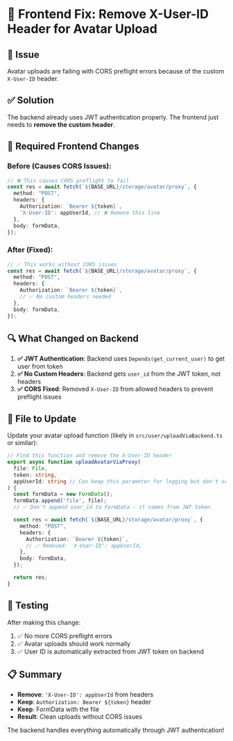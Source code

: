 # 🔧 Frontend Fix: Remove X-User-ID Header for Avatar Upload

## 🚨 Issue
Avatar uploads are failing with CORS preflight errors because of the custom `X-User-ID` header.

## ✅ Solution
The backend already uses JWT authentication properly. The frontend just needs to **remove the custom header**.

## 📝 Required Frontend Changes

### Before (Causes CORS Issues):
```typescript
// ❌ This causes CORS preflight to fail
const res = await fetch(`${BASE_URL}/storage/avatar/proxy`, {
  method: "POST",
  headers: {
    Authorization: `Bearer ${token}`,
    'X-User-ID': appUserId, // ❌ Remove this line
  },
  body: formData,
});
```

### After (Fixed):
```typescript
// ✅ This works without CORS issues
const res = await fetch(`${BASE_URL}/storage/avatar/proxy`, {
  method: "POST",
  headers: {
    Authorization: `Bearer ${token}`,
    // ✅ No custom headers needed
  },
  body: formData,
});
```

## 🔍 What Changed on Backend

1. **✅ JWT Authentication**: Backend uses `Depends(get_current_user)` to get user from token
2. **✅ No Custom Headers**: Backend gets `user_id` from the JWT token, not headers
3. **✅ CORS Fixed**: Removed `X-User-ID` from allowed headers to prevent preflight issues

## 📂 File to Update

Update your avatar upload function (likely in `src/user/uploadViaBackend.ts` or similar):

```typescript
// Find this function and remove the X-User-ID header
export async function uploadAvatarViaProxy(
  file: File,
  token: string,
  appUserId: string // Can keep this parameter for logging but don't send as header
) {
  const formData = new FormData();
  formData.append('file', file);
  // ✅ Don't append user_id to FormData - it comes from JWT token

  const res = await fetch(`${BASE_URL}/storage/avatar/proxy`, {
    method: "POST",
    headers: {
      Authorization: `Bearer ${token}`,
      // ✅ Removed: 'X-User-ID': appUserId,
    },
    body: formData,
  });

  return res;
}
```

## 🧪 Testing

After making this change:
1. ✅ No more CORS preflight errors
2. ✅ Avatar uploads should work normally
3. ✅ User ID is automatically extracted from JWT token on backend

## 📋 Summary

- **Remove**: `'X-User-ID': appUserId` from headers
- **Keep**: `Authorization: Bearer ${token}` header
- **Keep**: FormData with the file
- **Result**: Clean uploads without CORS issues

The backend handles everything automatically through JWT authentication!
